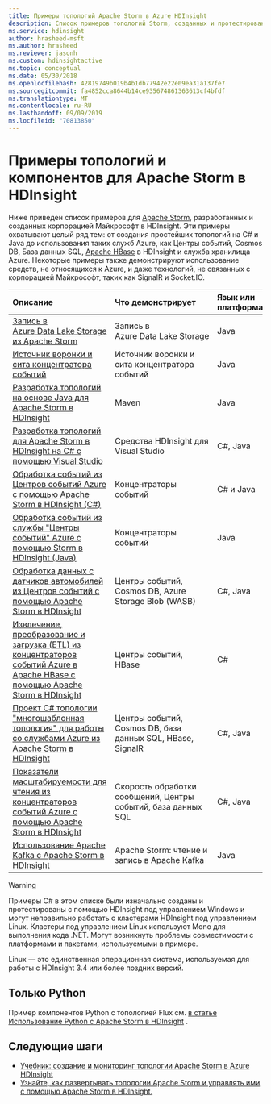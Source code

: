 ```yaml
---
title: Примеры топологий Apache Storm в Azure HDInsight
description: Список примеров топологий Storm, созданных и протестированных с помощью Apache Storm в HDInsight, включая базовые топологии на C# и Java, а также работа с Центрами событий.
ms.service: hdinsight
author: hrasheed-msft
ms.author: hrasheed
ms.reviewer: jasonh
ms.custom: hdinsightactive
ms.topic: conceptual
ms.date: 05/30/2018
ms.openlocfilehash: 42819749b019b4b1db77942e22e09ea31a137fe7
ms.sourcegitcommit: fa4852cca8644b14ce935674861363613cf4bfdf
ms.translationtype: MT
ms.contentlocale: ru-RU
ms.lasthandoff: 09/09/2019
ms.locfileid: "70813850"
---
```

# <a name="example-apache-storm-topologies-and-components-for-apache-storm-on-hdinsight"></a>Примеры топологий и компонентов для Apache Storm в HDInsight

Ниже приведен список примеров для [Apache Storm](https://storm.apache.org/), разработанных и созданных корпорацией Майкрософт в HDInsight. Эти примеры охватывают целый ряд тем: от создания простейших топологий на C# и Java до использования таких служб Azure, как Центры событий, Cosmos DB, База данных SQL, [Apache HBase](https://hbase.apache.org/) в HDInsight и служба хранилища Azure. Некоторые примеры также демонстрируют использование средств, не относящихся к Azure, и даже технологий, не связанных с корпорацией Майкрософт, таких как SignalR и Socket.IO.

| Описание | Что демонстрирует | Язык или платформа |
|:--- |:--- |:--- |
| [Запись в Azure Data Lake Storage из Apache Storm](apache-storm-write-data-lake-store.md) |Запись в Azure Data Lake Storage |Java |
| [Источник воронки и сита концентратора событий](https://github.com/apache/storm/tree/master/external/storm-eventhubs) |Источник воронки и сита концентратора событий |Java |
| [Разработка топологий на основе Java для Apache Storm в HDInsight][5797064f] |Maven |Java |
| [Разработка топологий для Apache Storm в HDInsight на C# с помощью Visual Studio][16fce2d1] |Средства HDInsight для Visual Studio |C#, Java |
| [Обработка событий из Центров событий Azure с помощью Apache Storm в HDInsight (C#)][844d1d81] |Концентраторы событий |C# и Java |
| [Обработка событий из службы "Центры событий" Azure с помощью Storm в HDInsight (Java)](https://azure.microsoft.com/resources/samples/hdinsight-java-storm-eventhub/) |Концентраторы событий |Java |
| [Обработка данных с датчиков автомобилей из Центров событий с помощью Apache Storm в HDInsight][246ee964] |Центры событий, Cosmos DB, Azure Storage Blob (WASB) |C#, Java |
| [Извлечение, преобразование и загрузка (ETL) из концентраторов событий Azure в Apache HBase с помощью Apache Storm в HDInsight][b4b68194] |Центры событий, HBase |C# |
| [Проект C# топологии "многошаблонная топология" для работы со службами Azure из Apache Storm в HDInsight][ce0c02a2] |Центры событий, Cosmos DB, база данных SQL, HBase, SignalR |C#, Java |
| [Показатели масштабируемости для чтения из концентраторов событий Azure с помощью Apache Storm в HDInsight][d6c540e3] |Скорость обработки сообщений, Центры событий, база данных SQL |C#, Java |
| [Использование Apache Kafka с Apache Storm в HDInsight](../hdinsight-apache-storm-with-kafka.md) | Apache Storm: чтение и запись в Apache Kafka | Java |

> [!WARNING]  
> Примеры C# в этом списке были изначально созданы и протестированы с помощью HDInsight под управлением Windows и могут неправильно работать с кластерами HDInsight под управлением Linux. Кластеры под управлением Linux используют Mono для выполнения кода .NET. Могут возникнуть проблемы совместимости с платформами и пакетами, используемыми в примере.
>
> Linux — это единственная операционная система, используемая для работы с HDInsight 3.4 или более поздних версий.

## <a name="python-only"></a>Только Python

Пример компонентов Python с топологией Flux см. [в статье Использование Python с Apache Storm в HDInsight](apache-storm-develop-python-topology.md) .

## <a name="next-steps"></a>Следующие шаги

* [Учебник: создание и мониторинг топологии Apache Storm в Azure HDInsight](./apache-storm-quickstart.md)
* [Узнайте, как развертывать топологии Apache Storm и управлять ими с помощью Apache Storm в HDInsight.][6eb0d3b8]


[6eb0d3b8]:apache-storm-deploy-monitor-topology-linux.md "Развертывание и администрирование топологий с помощью панели мониторинга Apache Storm и пользовательского интерфейса Storm или средств HDInsight для Visual Studio."
[16fce2d1]:apache-storm-develop-csharp-visual-studio-topology.md "Разработка топологий для Apache Storm в HDInsight на C# с помощью средств Hadoop для Visual Studio."
[5797064f]:apache-storm-develop-java-topology.md "Разработка топологий Storm на языке Java с использованием Maven путем создания простой топологии для подсчета статистики."
[844d1d81]:apache-storm-develop-csharp-event-hub-topology.md "Считывание данных из Центров событий Azure и запись их туда с использованием Storm в HDInsight."
[246ee964]: https://github.com/hdinsight/hdinsight-storm-examples/blob/master/IotExample/README.md "Обработка данных с датчиков автомобилей из Центров событий Azure с использованием средств Apache Storm в HDInsight."
[d6c540e3]: https://github.com/hdinsight/hdinsight-storm-examples/blob/master/EventCountExample "Несколько топологий, демонстрирующих пропускную способность при считывании данных из Центров событий Azure и их записи в базу данных SQL с использованием средств Apache Storm в HDInsight."
[b4b68194]: https://github.com/hdinsight/hdinsight-storm-examples/blob/master/RealTimeETLExample "Узнайте, как считать данные из Центров событий Azure, а затем вычислить, преобразовать и сохранить эти данные в HBase в HDInsight."
[ce0c02a2]: https://github.com/hdinsight/hdinsight-storm-examples/tree/master/templates/HDInsightStormExamples "Этот проект содержит шаблоны воронок, сит и топологий, обеспечивающих взаимодействие с различными службами Azure, такими как Центры событий, Cosmos DB и база данных SQL."

